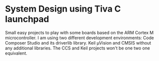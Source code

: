 # System Design using Tiva C launchpad

Small easy projects to play with some boards based on the ARM Cortex M 
microcontroller.
I am using two different development environments:
	Code Composer Studio and its driverlib library.
	Keil µVision and CMSIS without any additional libraries.
The CCS and Keil projects won't be one two one equivalent.
